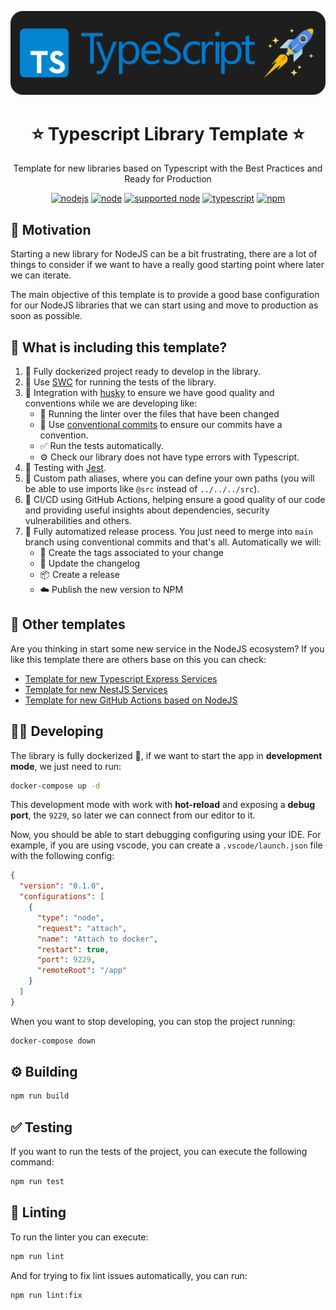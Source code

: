 <p align="center">
  <a href="https://expressjs.com/" target="blank"><img src="images/typescript.png" alt="Express Logo" width="512" /></a>
</p>

<h1 align="center">⭐ Typescript Library Template ⭐</h1>

<p align="center">
  Template for new libraries based on Typescript with the Best Practices and Ready for Production
</p>

<p align="center">
  <a href="https://github.com/AlbertHernandez/typescript-library-template/actions/workflows/node.yml?branch=main"><img src="https://github.com/AlbertHernandez/typescript-library-template/actions/workflows/node.yml/badge.svg?branch=main" alt="nodejs"/></a>
  <a href="https://nodejs.org/docs/latest-v20.x/api/index.html"><img src="https://img.shields.io/badge/node-20.x-green.svg" alt="node"/></a>
  <a href="https://nodejs.org"><img src="https://img.shields.io/badge/supported_node-18.x_--_20.x-forestgreen.svg" alt="supported node"/></a>
  <a href="https://www.typescriptlang.org/"><img src="https://img.shields.io/badge/typescript-5.x-blue.svg" alt="typescript"/></a>
  <a href="https://www.npmjs.com/package/typescript-library-template-example"><img src="https://img.shields.io/badge/npm-10.x-red.svg" alt="npm"/></a>
</p>

## 👀 Motivation

Starting a new library for NodeJS can be a bit frustrating, there are a lot of things to consider if we want to have a really good starting point where later we can iterate.

The main objective of this template is to provide a good base configuration for our NodeJS libraries that we can start using and move to production as soon as possible.

## 🌟 What is including this template?

1. 🐳 Fully dockerized project ready to develop in the library.
2. 👷 Use [SWC](https://swc.rs/) for running the tests of the library.
3. 🐶 Integration with [husky](https://typicode.github.io/husky/) to ensure we have good quality and conventions while we are developing like:
   - 💅 Running the linter over the files that have been changed
   - 💬 Use [conventional commits](https://www.conventionalcommits.org/en/v1.0.0/) to ensure our commits have a convention.
   - ✅ Run the tests automatically.
   - ⚙️ Check our library does not have type errors with Typescript.
4. 🧪 Testing with [Jest](https://jestjs.io/es-ES/).
5. 📌 Custom path aliases, where you can define your own paths (you will be able to use imports like `@src` instead of `../../../src`).
6. 🚀 CI/CD using GitHub Actions, helping ensure a good quality of our code and providing useful insights about dependencies, security vulnerabilities and others.
7. 🥷 Fully automatized release process. You just need to merge into `main` branch using conventional commits and that's all. Automatically we will:
   - 📍 Create the tags associated to your change
   - 📝 Update the changelog
   - 📦 Create a release
   - ☁️ Publish the new version to NPM

## 🤩 Other templates

Are you thinking in start some new service in the NodeJS ecosystem? If you like this template there are others base on this you can check:

- [Template for new Typescript Express Services](https://github.com/AlbertHernandez/express-typescript-service-template)
- [Template for new NestJS Services](https://github.com/AlbertHernandez/nestjs-service-template)
- [Template for new GitHub Actions based on NodeJS](https://github.com/AlbertHernandez/github-action-nodejs-template)

## 🧑‍💻 Developing

The library is fully dockerized 🐳, if we want to start the app in **development mode**, we just need to run:

```bash
docker-compose up -d
```

This development mode with work with **hot-reload** and exposing a **debug port**, the `9229`, so later we can connect from our editor to it.

Now, you should be able to start debugging configuring using your IDE. For example, if you are using vscode, you can create a `.vscode/launch.json` file with the following config:

```json
{
  "version": "0.1.0",
  "configurations": [
    {
      "type": "node",
      "request": "attach",
      "name": "Attach to docker",
      "restart": true,
      "port": 9229,
      "remoteRoot": "/app"
    }
  ]
}
```

When you want to stop developing, you can stop the project running:

```bash
docker-compose down
```

## ⚙️ Building

```bash
npm run build
```

## ✅ Testing

If you want to run the tests of the project, you can execute the following command:

```bash
npm run test
```

## 💅 Linting

To run the linter you can execute:

```bash
npm run lint
```

And for trying to fix lint issues automatically, you can run:

```bash
npm run lint:fix
```

